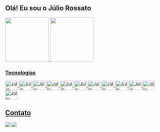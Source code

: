 ## Olá! Eu sou o Júlio Rossato

	
 <div>
  <a href="https://github.com/JulioRossato">
  <img height="140em" src="https://github-readme-stats.vercel.app/api?username=JulioRossato&show_icons=true&theme=dracula&include_all_commits=true&count_private=true"/>
  <img height="140em" src="https://github-readme-stats.vercel.app/api/top-langs/?username=JulioRossato&layout=compact&langs_count=7&theme=dracula"/>
</div>
	
### Tecnologias	

<div style="display: inline_block;">
<img align="center" alt="Júlio Rossato-HTML5" height="30" width="40" src="https://juliorossato.com.br/img/html5-plain-wordmark.svg">
<img align="center" alt="Júlio Rossato-CCS3" height="30" width="40" src="https://juliorossato.com.br/img/css3-plain-wordmark.svg">
<img align="center" alt="Júlio Rossato-Bootstrap" height="30" width="40" src="https://juliorossato.com.br/img/bootstrap-plain-wordmark.svg">
<img align="center" alt="Júlio Rossato-JavaScript" height="30" width="40" src="https://juliorossato.com.br/img/javascript-original.svg">
<img align="center" alt="Júlio Rossato-jQuery" height="30" width="40" src="https://juliorossato.com.br/img/jquery-plain-wordmark.svg">
<img align="center" alt="Júlio Rossato-PHP" height="30" width="40" src="https://juliorossato.com.br/img/php-plain.svg">
<img align="center" alt="Júlio Rossato-WordPress" height="30" width="40" src="https://juliorossato.com.br/img/wordpress-plain-wordmark.svg">
<img align="center" alt="Júlio Rossato-CodeIgniter" height="30" width="40" src="https://juliorossato.com.br/img/codeigniter-plain-wordmark.svg">
<img align="center" alt="Júlio Rossato-MySql" height="30" width="40" src="https://juliorossato.com.br/img/mysql-original-wordmark.svg">
<img align="center" alt="Júlio Rossato-Apache" height="30" width="40" src="https://juliorossato.com.br/img/apache-original-wordmark.svg">
<img align="center" alt="Júlio Rossato-Linux" height="30" width="40" src="https://juliorossato.com.br/img/linux-original.svg">
<img align="center" alt="Júlio Rossato-Arduino" height="30" width="40" src="https://juliorossato.com.br/img/arduino-original-wordmark.svg">


	
	
	
</div>
  	
  ## Contato
 
<div> 
  <a href="https://instagram.com/julio_rossato" target="_blank"><img src="https://img.shields.io/badge/-Instagram-%23E4405F?style=for-the-badge&logo=instagram&logoColor=white" target="_BLANK"></a>
  <a href="https://www.linkedin.com/in/juliorossato" target="_blank"><img src="https://img.shields.io/badge/-LinkedIn-%230077B5?style=for-the-badge&logo=linkedin&logoColor=white" target="_BLANK"></a> 
</div>
